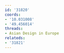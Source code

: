 ```yaml
---
id: '31820'
coords:
- '10.031008'
- '49.456014'
threads:
- Asian Design in Europe
relateds:
- '31821'
---
```

